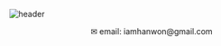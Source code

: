 ![header](https://capsule-render.vercel.app/api?type=waving&color=timeGradient&height=300&section=header&text=vellahw%20&fontSize=90)

<p align="center">✉︎ email: iamhanwon@gmail.com</p>
